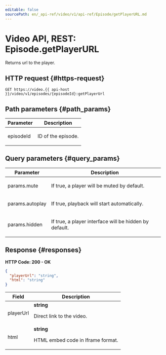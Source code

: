 ```yaml
---
editable: false
sourcePath: en/_api-ref/video/v1/api-ref/Episode/getPlayerURL.md
---
```


# Video API, REST: Episode.getPlayerURL
Returns url to the player.
 

 
## HTTP request {#https-request}
```
GET https://video.{{ api-host }}/video/v1/episodes/{episodeId}:getPlayerUrl
```
 
## Path parameters {#path_params}
 
Parameter | Description
--- | ---
episodeId | <p>ID of the episode.</p> 
 
## Query parameters {#query_params}
 
Parameter | Description
--- | ---
params.mute | <p>If true, a player will be muted by default.</p> 
params.autoplay | <p>If true, playback will start automatically.</p> 
params.hidden | <p>If true, a player interface will be hidden by default.</p> 
 
## Response {#responses}
**HTTP Code: 200 - OK**

```json 
{
  "playerUrl": "string",
  "html": "string"
}
```

 
Field | Description
--- | ---
playerUrl | **string**<br><p>Direct link to the video.</p> 
html | **string**<br><p>HTML embed code in Iframe format.</p> 